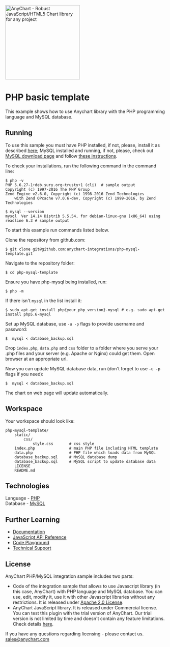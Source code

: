 [<img src="https://cdn.anychart.com/images/logo-transparent-segoe.png?2" width="234px" alt="AnyChart - Robust JavaScript/HTML5 Chart library for any project">](https://www.anychart.com)
# PHP basic template

This example shows how to use Anychart library with the PHP programming language and MySQL database.

## Running

To use this sample you must have PHP installed, if not, please, install it as described [here](http://php.net/manual/en/faq.installation.php);
MySQL installed and running, if not, please, check out [MySQL download page](https://dev.mysql.com/downloads/installer/) and follow [these instructions](http://dev.mysql.com/doc/refman/5.7/en/installing.html).

To check your installations, run the following command in the command line:
```
$ php -v
PHP 5.6.27-1+deb.sury.org~trusty+1 (cli)  # sample output
Copyright (c) 1997-2016 The PHP Group
Zend Engine v2.6.0, Copyright (c) 1998-2016 Zend Technologies
    with Zend OPcache v7.0.6-dev, Copyright (c) 1999-2016, by Zend Technologies

$ mysql --version
mysql  Ver 14.14 Distrib 5.5.54, for debian-linux-gnu (x86_64) using readline 6.3 # sample output
```

To start this example run commands listed below.

Clone the repository from github.com:
```
$ git clone git@github.com:anychart-integrations/php-mysql-template.git
```

Navigate to the repository folder:
```
$ cd php-mysql-template
```

Ensure you have php-mysql being installed, run:
```
$ php -m
```
If there isn't `mysql` in the list install it:
```
$ sudo apt-get install php{your_php_version}-mysql # e.g. sudo apt-get install php5.6-mysql
```

Set up MySQL database, use `-u -p` flags to provide username and password:
```
$  mysql < database_backup.sql
```

Drop `index.php`, `data.php` and `css` folder to a folder where you serve your .php files and your server (e.g. Apache or Nginx) could get them.
Open browser at an appropriate url.

Now you can update MySQL database data, run (don't forget to use `-u -p` flags if you need):
```
$  mysql < database_backup.sql
```
The chart on web page will update automatically.

## Workspace
Your workspace should look like:
```
php-mysql-template/
    static/
        css/
            style.css		# css style
    index.php				# main PHP file including HTML template
    data.php				# PHP file which loads data from MySQL
    database_backup.sql     # MySQL database dump
    database_backup.sql		# MySQL script to update database data
    LICENSE
    README.md
```

## Technologies
Language - [PHP](http://php.net)<br />
Database - [MySQL](https://www.mysql.com/)<br />

## Further Learning
* [Documentation](https://docs.anychart.com)
* [JavaScript API Reference](https://api.anychart.com)
* [Code Playground](https://playground.anychart.com)
* [Technical Support](https://www.anychart.com/support)

## License
AnyChart PHP/MySQL integration sample includes two parts:
- Code of the integration sample that allows to use Javascript library (in this case, AnyChart) with PHP language and MySQL database. You can use, edit, modify it, use it with other Javascript libraries without any restrictions. It is released under [Apache 2.0 License](https://github.com/anychart-integrations/php-mysql-template-anystock/blob/master/LICENSE).
- AnyChart JavaScript library. It is released under Commercial license. You can test this plugin with the trial version of AnyChart. Our trial version is not limited by time and doesn't contain any feature limitations. Check details [here](https://www.anychart.com/buy/).

If you have any questions regarding licensing - please contact us. <sales@anychart.com>
